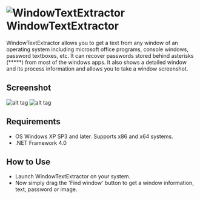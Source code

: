 ![WindowTextExtractor](https://user-images.githubusercontent.com/8102586/68278238-f6d29b00-0081-11ea-8c64-e6999283b65f.png) WindowTextExtractor
=============

WindowTextExtractor allows you to get a text from any window of an operating system including microsoft office programs, console windows, password textboxes, etc. It can recover passwords stored behind asterisks (*****) from most of the windows apps. It also shows a detailed window and its process information and allows you to take a window screenshot.

Screenshot
------------------

![alt tag](https://user-images.githubusercontent.com/8102586/79045746-562a6d80-7c15-11ea-89fa-0abf98f8b600.gif)
![alt tag](https://user-images.githubusercontent.com/8102586/103627876-4135fd00-4f4f-11eb-8245-b5cb26c32f6a.gif)

Requirements
--------------------

* OS Windows XP SP3 and later. Supports x86 and x64 systems.
* .NET Framework 4.0

How to Use
--------------------

* Launch WindowTextExtractor on your system.
* Now simply drag the 'Find window' button to get a window information, text, password or image.
